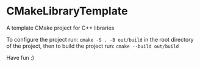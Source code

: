 # CMakeLibraryTemplate
A template CMake project for C++ libraries

To configure the project run:
`cmake -S . -B out/build`
in the root directory of the project, then to build the project run:
`cmake --build out/build`

Have fun :)
